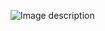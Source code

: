 ![Image description](https://cdn.discordapp.com/attachments/827221300942340119/983008990298538004/unknown.png)
